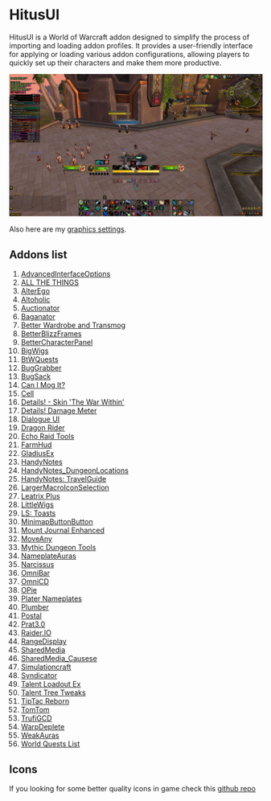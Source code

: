 # HitusUI

HitusUI is a World of Warcraft addon designed to simplify the process of
importing and loading addon profiles. It provides a user-friendly interface
for applying or loading various addon configurations, allowing
players to quickly set up their characters and make them more productive.

![Game UI Preview](assets/preview.jpg?raw=true)

Also here are my [graphics settings](assets/graphics-settings.png?raw=true).

## Addons list

1. [AdvancedInterfaceOptions](https://www.curseforge.com/wow/addons/advancedinterfaceoptions)
1. [ALL THE THINGS](https://www.curseforge.com/wow/addons/all-the-things)
1. [AlterEgo](https://www.curseforge.com/wow/addons/alterego)
1. [Altoholic](https://www.curseforge.com/wow/addons/altoholic)
1. [Auctionator](https://www.curseforge.com/wow/addons/auctionator)
1. [Baganator](https://www.curseforge.com/wow/addons/baganator)
1. [Better Wardrobe and Transmog](https://www.curseforge.com/wow/addons/better-wardrobe-and-transmog)
1. [BetterBlizzFrames](https://www.curseforge.com/wow/addons/betterblizzframes)
1. [BetterCharacterPanel](https://www.curseforge.com/wow/addons/bettercharacterpanel)
1. [BigWigs](https://www.curseforge.com/wow/addons/big-wigs)
1. [BtWQuests](https://www.curseforge.com/wow/addons/btw-quests)
1. [BugGrabber](https://www.curseforge.com/wow/addons/bug-grabber)
1. [BugSack](https://www.curseforge.com/wow/addons/bugsack)
1. [Can I Mog It?](https://www.curseforge.com/wow/addons/can-i-mog-it)
1. [Cell](https://www.curseforge.com/wow/addons/cell)
1. [Details! - Skin 'The War Within'](https://www.curseforge.com/wow/addons/details-skin-the-war-within)
1. [Details! Damage Meter](https://www.curseforge.com/wow/addons/details)
1. [Dialogue UI](https://www.curseforge.com/wow/addons/dialogueui)
1. [Dragon Rider](https://www.curseforge.com/wow/addons/dragon-rider)
1. [Echo Raid Tools](https://www.curseforge.com/wow/addons/echo-raid-tools)
1. [FarmHud](https://www.curseforge.com/wow/addons/farmhud)
1. [GladiusEx](https://www.curseforge.com/wow/addons/gladiusex)
1. [HandyNotes](https://www.curseforge.com/wow/addons/handynotes)
1. [HandyNotes_DungeonLocations](https://www.curseforge.com/wow/addons/handynotes_dungeonlocations)
1. [HandyNotes: TravelGuide](https://www.curseforge.com/wow/addons/handynotes-travelguide)
1. [LargerMacroIconSelection](https://www.curseforge.com/wow/addons/larger-macro-icon-selection)
1. [Leatrix Plus](https://www.curseforge.com/wow/addons/leatrix-plus)
1. [LittleWigs](https://www.curseforge.com/wow/addons/little-wigs)
1. [LS: Toasts](https://www.curseforge.com/wow/addons/ls-toasts)
1. [MinimapButtonButton](https://www.curseforge.com/wow/addons/minimapbuttonbutton)
1. [Mount Journal Enhanced](https://www.curseforge.com/wow/addons/mount-journal-enhanced)
1. [MoveAny](https://www.curseforge.com/wow/addons/moveany)
1. [Mythic Dungeon Tools](https://www.curseforge.com/wow/addons/mythic-dungeon-tools)
1. [NameplateAuras](https://www.curseforge.com/wow/addons/nameplateauras)
1. [Narcissus](https://www.curseforge.com/wow/addons/narcissus)
1. [OmniBar](https://www.curseforge.com/wow/addons/omnibar)
1. [OmniCD](https://www.curseforge.com/wow/addons/omnicd)
1. [OPie](https://www.curseforge.com/wow/addons/opie)
1. [Plater Nameplates](https://www.curseforge.com/wow/addons/plater-nameplates)
1. [Plumber](https://www.curseforge.com/wow/addons/plumber)
1. [Postal](https://www.curseforge.com/wow/addons/postal)
1. [Prat3.0](https://www.curseforge.com/wow/addons/prat-3-0)
1. [Raider.IO](https://www.curseforge.com/wow/addons/raiderio)
1. [RangeDisplay](https://www.curseforge.com/wow/addons/range-display)
1. [SharedMedia](https://www.curseforge.com/wow/addons/sharedmedia)
1. [SharedMedia_Causese](https://www.curseforge.com/wow/addons/sharedmedia_causese)
1. [Simulationcraft](https://www.curseforge.com/wow/addons/simulationcraft)
1. [Syndicator](https://www.curseforge.com/wow/addons/syndicator)
1. [Talent Loadout Ex](https://www.curseforge.com/wow/addons/talent-loadout-ex)
1. [Talent Tree Tweaks](https://www.curseforge.com/wow/addons/talent-tree-tweaks)
1. [TipTac Reborn](https://www.curseforge.com/wow/addons/tiptac-reborn)
1. [TomTom](https://www.curseforge.com/wow/addons/tomtom)
1. [TrufiGCD](https://www.curseforge.com/wow/addons/trufigcd)
1. [WarpDeplete](https://www.curseforge.com/wow/addons/warpdeplete)
1. [WeakAuras](https://www.curseforge.com/wow/addons/weakauras-2)
1. [World Quests List](https://www.curseforge.com/wow/addons/world-quests-list)

## Icons

If you looking for some better quality icons in game check this [github repo](https://github.com/kodewdle/IconPacks)
